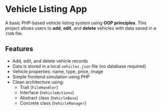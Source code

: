 # Vehicle Listing App

A basic PHP-based vehicle listing system using **OOP principles**. This project allows users to **add**, **edit**, and **delete** vehicles with data saved in a `JSON` file.

## Features

- Add, edit, and delete vehicle records
- Data is stored in a local `vehicles.json` file (no database required)
- Vehicle properties: name, type, price, image
- Simple frontend simulation using PHP
- Clean architecture using:
  - Trait (`FileHandler`)
  - Interface (`VehicleActions`)
  - Abstract class (`VehicleBase`)
  - Concrete class (`VehicleManager`)
